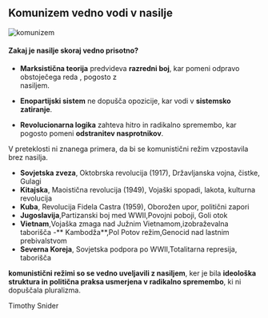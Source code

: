 ﻿## Komunizem vedno vodi v nasilje


![komunizem](https://bluzimir.github.io/karavla/srp_in_kladivo.png)
#### Zakaj je nasilje skoraj vedno prisotno?

-   **Marksistična teorija** predvideva **razredni boj**, kar pomeni odpravo obstoječega reda , pogosto z  
       nasiljem.
    
-   **Enopartijski sistem** ne dopušča opozicije, kar vodi v **sistemsko zatiranje**.
    
-   **Revolucionarna logika** zahteva hitro in radikalno spremembo, kar pogosto pomeni **odstranitev 
        nasprotnikov**.

V preteklosti ni znanega primera, da bi se komunistični režim vzpostavila brez nasilja.

- **Sovjetska zveza**, Oktobrska revolucija (1917), Državljanska vojna, čistke, Gulagi
- **Kitajska**, Maoistična revolucija (1949), Vojaški spopadi, lakota, kulturna revolucija
- **Kuba**, Revolucija Fidela Castra (1959), Oborožen upor, politični zapori
- **Jugoslavija**,Partizanski boj med WWII,Povojni poboji, Goli otok
- **Vietnam**,Vojaška zmaga nad Južnim Vietnamom,izobraževalna taborišča
-** Kambodža**,Pol Potov režim,Genocid nad lastnim prebivalstvom
- **Severna Koreja**, Sovjetska podpora po WWII,Totalitarna represija, taborišča

**komunistični režimi so se vedno uveljavili z nasiljem**, ker je bila **ideološka struktura in politična praksa usmerjena v radikalno spremembo**, ki ni dopuščala pluralizma.

Timothy Snider

